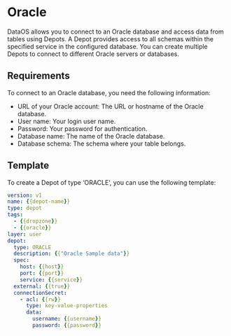 # Oracle

DataOS allows you to connect to an Oracle database and access data from tables using Depots. A Depot provides access to all schemas within the specified service in the configured database. You can create multiple Depots to connect to different Oracle servers or databases.

## Requirements

To connect to an Oracle database, you need the following information:

- URL of your Oracle account: The URL or hostname of the Oracle database.
- User name: Your login user name.
- Password: Your password for authentication.
- Database name: The name of the Oracle database.
- Database schema: The schema where your table belongs.

## Template

To create a Depot of type ‘ORACLE‘, you can use the following template:

```yaml
version: v1
name: {{depot-name}}
type: depot
tags:
  - {{dropzone}}
  - {{oracle}}
layer: user
depot:
  type: ORACLE                                    
  description: {{"Oracle Sample data"}}
  spec:                                            
    host: {{host}}
    port: {{port}}
    service: {{service}}
  external: {{true}}
  connectionSecret:
    - acl: {{rw}}
      type: key-value-properties
      data:
        username: {{username}}
        password: {{password}}
```
